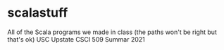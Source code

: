 # scalastuff
All of the Scala programs we made in class (the paths won't be right but that's ok)
USC Upstate CSCI 509 Summar 2021
